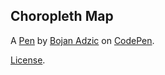 Choropleth Map
--------------


A [Pen](https://codepen.io/bojan2111/pen/vYXdPYw) by [Bojan Adzic](https://codepen.io/bojan2111) on [CodePen](https://codepen.io).

[License](https://codepen.io/bojan2111/pen/vYXdPYw/license).